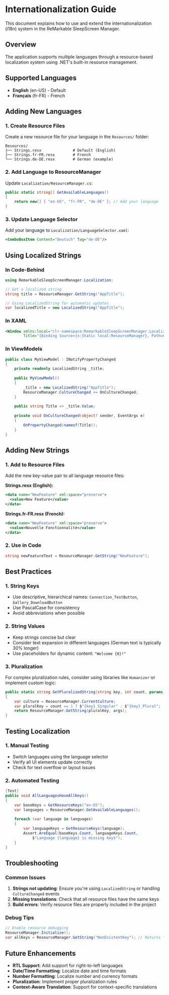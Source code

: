 # Internationalization Guide

This document explains how to use and extend the internationalization (i18n) system in the ReMarkable SleepScreen Manager.

## Overview

The application supports multiple languages through a resource-based localization system using .NET's built-in resource management.

## Supported Languages

- **English** (en-US) - Default
- **Français** (fr-FR) - French

## Adding New Languages

### 1. Create Resource Files

Create a new resource file for your language in the `Resources/` folder:

```
Resources/
├── Strings.resx              # Default (English)
├── Strings.fr-FR.resx        # French
└── Strings.de-DE.resx        # German (example)
```

### 2. Add Language to ResourceManager

Update `Localization/ResourceManager.cs`:

```csharp
public static string[] GetAvailableLanguages()
{
    return new[] { "en-US", "fr-FR", "de-DE" }; // Add your language
}
```

### 3. Update Language Selector

Add your language to `Localization/LanguageSelector.xaml`:

```xml
<ComboBoxItem Content="Deutsch" Tag="de-DE"/>
```

## Using Localized Strings

### In Code-Behind

```csharp
using RemarkableSleepScreenManager.Localization;

// Get a localized string
string title = ResourceManager.GetString("AppTitle");

// Using LocalizedString for automatic updates
var localizedTitle = new LocalizedString("AppTitle");
```

### In XAML

```xml
<Window xmlns:local="clr-namespace:RemarkableSleepScreenManager.Localization"
        Title="{Binding Source={x:Static local:ResourceManager}, Path=GetString('AppTitle')}">
```

### In ViewModels

```csharp
public class MyViewModel : INotifyPropertyChanged
{
    private readonly LocalizedString _title;
    
    public MyViewModel()
    {
        _title = new LocalizedString("AppTitle");
        ResourceManager.CultureChanged += OnCultureChanged;
    }
    
    public string Title => _title.Value;
    
    private void OnCultureChanged(object? sender, EventArgs e)
    {
        OnPropertyChanged(nameof(Title));
    }
}
```

## Adding New Strings

### 1. Add to Resource Files

Add the new key-value pair to all language resource files:

**Strings.resx (English):**
```xml
<data name="NewFeature" xml:space="preserve">
  <value>New Feature</value>
</data>
```

**Strings.fr-FR.resx (French):**
```xml
<data name="NewFeature" xml:space="preserve">
  <value>Nouvelle Fonctionnalité</value>
</data>
```

### 2. Use in Code

```csharp
string newFeatureText = ResourceManager.GetString("NewFeature");
```

## Best Practices

### 1. String Keys
- Use descriptive, hierarchical names: `Connection_TestButton`, `Gallery_DownloadButton`
- Use PascalCase for consistency
- Avoid abbreviations when possible

### 2. String Values
- Keep strings concise but clear
- Consider text expansion in different languages (German text is typically 30% longer)
- Use placeholders for dynamic content: `"Welcome {0}!"`

### 3. Pluralization
For complex pluralization rules, consider using libraries like `Humanizer` or implement custom logic:

```csharp
public static string GetPluralizedString(string key, int count, params object[] args)
{
    var culture = ResourceManager.CurrentCulture;
    var pluralKey = count == 1 ? $"{key}_Singular" : $"{key}_Plural";
    return ResourceManager.GetString(pluralKey, args);
}
```

## Testing Localization

### 1. Manual Testing
- Switch languages using the language selector
- Verify all UI elements update correctly
- Check for text overflow or layout issues

### 2. Automated Testing
```csharp
[Test]
public void AllLanguagesHaveAllKeys()
{
    var baseKeys = GetResourceKeys("en-US");
    var languages = ResourceManager.GetAvailableLanguages();
    
    foreach (var language in languages)
    {
        var languageKeys = GetResourceKeys(language);
        Assert.AreEqual(baseKeys.Count, languageKeys.Count, 
            $"Language {language} is missing keys");
    }
}
```

## Troubleshooting

### Common Issues

1. **Strings not updating**: Ensure you're using `LocalizedString` or handling `CultureChanged` events
2. **Missing translations**: Check that all resource files have the same keys
3. **Build errors**: Verify resource files are properly included in the project

### Debug Tips

```csharp
// Enable resource debugging
ResourceManager.Initialize();
var allKeys = ResourceManager.GetString("NonExistentKey"); // Returns "NonExistentKey"
```

## Future Enhancements

- **RTL Support**: Add support for right-to-left languages
- **Date/Time Formatting**: Localize date and time formats
- **Number Formatting**: Localize number and currency formats
- **Pluralization**: Implement proper pluralization rules
- **Context-Aware Translation**: Support for context-specific translations
